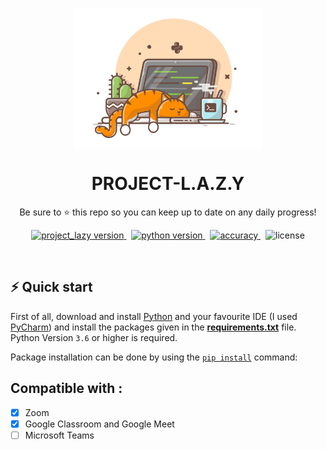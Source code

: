 <p align="center">
<img src='readme_assets/logo.png' align="center" width=300>
</p>
<h1 align="center">
  PROJECT-L.A.Z.Y
</h1>

<p align="center">
  Be sure to ⭐ this repo so you can keep up to date on any daily progress!
</p>

<p align="center">
<a href="https://github.com/Abhijith14/Cowin-Scrape/" target="_blank">
    <img src="https://img.shields.io/badge/version-v1.1.5-blue?style=for-the-badge&logo=none" alt="project_lazy version" />
</a>&nbsp;
<a href="https://www.python.org/" target="_blank">
    <img src="https://img.shields.io/badge/PYTHON-3.6+-00ADD8?style=for-the-badge&logo=python" alt="python version" />
</a>&nbsp;
<a href="https://github.com/Abhijith14/Cowin-Scrape/" target="_blank">
    <img src="https://img.shields.io/badge/Project Type-Automation-success?style=for-the-badge&logo=none" alt="accuracy" />
</a>&nbsp;
<img src="https://img.shields.io/badge/license-GNU v3.0-red?style=for-the-badge&logo=none" alt="license" />
</p>

<br>

## ⚡️ Quick start

First of all, download and install [Python](https://www.python.org/downloads/) and your favourite IDE (I used [PyCharm](https://www.jetbrains.com/pycharm/download/#section=windows)) and install the packages given in the **[requirements.txt](requirements.txt)** file. Python Version `3.6` or higher is required.

Package installation can be done by using the [`pip install`](https://www.geeksforgeeks.org/how-to-install-pip-on-windows/) command:

## Compatible with :

- [x] Zoom
- [x] Google Classroom and Google Meet
- [ ] Microsoft Teams
